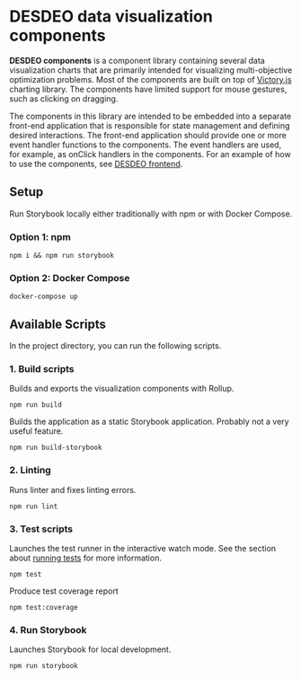 # DESDEO data visualization components

<b>DESDEO components</b> is a component library containing several data visualization charts that are primarily intended for visualizing multi-objective optimization problems. Most of the components are built on top of [Victory.js](https://formidable.com/open-source/victory/) charting library. The components have limited support for mouse gestures, such as clicking on dragging.

The components in this library are intended to be embedded into a separate front-end application that is responsible for state management and defining desired interactions. The front-end application should provide one or more event handler functions to the components. The event handlers are used, for example, as onClick handlers in the components. For an example of how to use the components, see [DESDEO frontend](https://github.com/mika-alaoutinen/desdeo-frontend).

## Setup
Run Storybook locally either traditionally with npm or with Docker Compose.

### Option 1: npm
```
npm i && npm run storybook
```

### Option 2: Docker Compose
```
docker-compose up
```

## Available Scripts
In the project directory, you can run the following scripts.

### 1. Build scripts
Builds and exports the visualization components with Rollup.
```
npm run build
```

Builds the application as a static Storybook application. Probably not a very useful feature.
```
npm run build-storybook
```

### 2. Linting
Runs linter and fixes linting errors.
```
npm run lint
```

### 3. Test scripts
Launches the test runner in the interactive watch mode.
See the section about [running tests](https://facebook.github.io/create-react-app/docs/running-tests) for more information.
```
npm test
```

Produce test coverage report
```
npm test:coverage
```

### 4. Run Storybook
Launches Storybook for local development.
```
npm run storybook
```